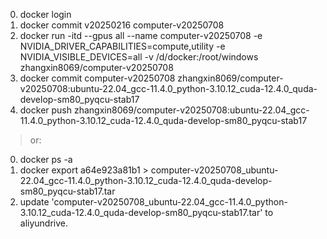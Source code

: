 0. docker login
1. docker commit v20250216  computer-v20250708
2. docker run -itd --gpus all --name computer-v20250708 -e NVIDIA_DRIVER_CAPABILITIES=compute,utility -e NVIDIA_VISIBLE_DEVICES=all -v /d/docker:/root/windows zhangxin8069/computer-v20250708
3. docker commit computer-v20250708  zhangxin8069/computer-v20250708:ubuntu-22.04_gcc-11.4.0_python-3.10.12_cuda-12.4.0_quda-develop-sm80_pyqcu-stab17
4. docker push  zhangxin8069/computer-v20250708:ubuntu-22.04_gcc-11.4.0_python-3.10.12_cuda-12.4.0_quda-develop-sm80_pyqcu-stab17
> or:
0. docker ps -a
1. docker export a64e923a81b1 > computer-v20250708_ubuntu-22.04_gcc-11.4.0_python-3.10.12_cuda-12.4.0_quda-develop-sm80_pyqcu-stab17.tar
2. update 'computer-v20250708_ubuntu-22.04_gcc-11.4.0_python-3.10.12_cuda-12.4.0_quda-develop-sm80_pyqcu-stab17.tar' to aliyundrive.
